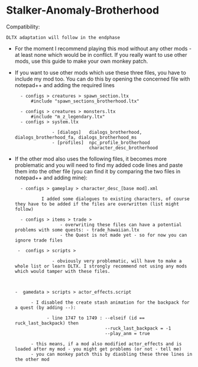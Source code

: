 # Stalker-Anomaly-Brotherhood


Compatibility:

    DLTX adaptation will follow in the endphase

- For the moment I recommend playing this mod without any other mods - at least none which would be in conflict. If you really want to use other mods, use this guide to make your own monkey patch.

- If you want to use other mods which use these three files, you have to include my mod too. You can do this by opening the concerned file with notepad++ and adding the required lines

        - configs > creatures > spawn_section.ltx
            #include "spawn_sections_brotherhood.ltx"

        - configs > creatures > monsters.ltx
            #include "m_z_legendary.ltx"
        - configs > system.ltx

                    - [dialogs]   dialogs_brotherhood, dialogs_brotherhood_fa, dialogs_brotherhood_ms
                    - [profiles]  npc_profile_brotherhood
                                  character_desc_brotherhood
                                  
- If the other mod also uses the following files, it becomes more problematic and you will need to find my added code lines and paste them into the other file (you can find it by comparing the two files in notepad++ and adding mine):                                  
                                  
        - configs > gameplay > character_desc_[base mod].xml

                I added some dialogues to existing characters, of course they have to be added if the files are overwritten (list might follow)

        - configs > items > trade >
                       - overwriting these files can have a potential problems with some quests: - trade_hawaiian.ltx
                       - the Quest is not made yet - so for now you can ignore trade files

       -  configs > scripts >

                    - obviously very problematic, will have to make a whole list or learn DLTX. I strongly recommend not using any mods which would tamper with these files.

                    

      -  gamedata > scripts > actor_effects.script 
                    
            - I disabled the create stash animation for the backpack for a quest (by adding --): 
            
                  - line 1747 to 1749 : --elseif (id == ruck_last_backpack) then 
                                        --ruck_last_backpack = -1 
                                        --play_anm = true

            - this means, if a mod also modified actor_effects and is loaded after my mod - you might get problems (or not - tell me)
            - you can monkey patch this by diasbling these three lines in the other mod
